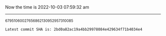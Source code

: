 Now the time is 2022-10-03 07:59:32 am

---

<small>67951060027656862130952957310085</small>

```txt
Latest commit SHA is: 2bd0a82ac19a4bb29978084e429634f71b4034e4
```
